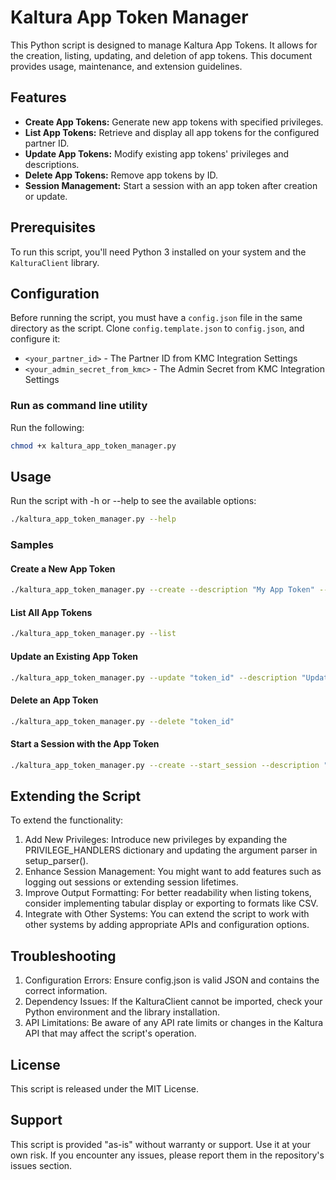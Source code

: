 # Kaltura App Token Manager

This Python script is designed to manage Kaltura App Tokens. It allows for the creation, listing, updating, and deletion of app tokens. This document provides usage, maintenance, and extension guidelines.

## Features

- **Create App Tokens:** Generate new app tokens with specified privileges.
- **List App Tokens:** Retrieve and display all app tokens for the configured partner ID.
- **Update App Tokens:** Modify existing app tokens' privileges and descriptions.
- **Delete App Tokens:** Remove app tokens by ID.
- **Session Management:** Start a session with an app token after creation or update.

## Prerequisites

To run this script, you'll need Python 3 installed on your system and the `KalturaClient` library.

## Configuration

Before running the script, you must have a `config.json` file in the same directory as the script. 
Clone `config.template.json` to `config.json`, and configure it:  

- `<your_partner_id>` - The Partner ID from KMC Integration Settings
- `<your_admin_secret_from_kmc>` - The Admin Secret from KMC Integration Settings

### Run as command line utility

Run the following:

```bash
chmod +x kaltura_app_token_manager.py
```

## Usage

Run the script with -h or --help to see the available options:

```bash
./kaltura_app_token_manager.py --help
```

### Samples 

#### Create a New App Token

```bash
./kaltura_app_token_manager.py --create --description "My App Token" --edit "*"
```

#### List All App Tokens

```bash
./kaltura_app_token_manager.py --list
```

#### Update an Existing App Token

```bash
./kaltura_app_token_manager.py --update "token_id" --description "Updated Description"
```

#### Delete an App Token

```bash
./kaltura_app_token_manager.py --delete "token_id"
```

#### Start a Session with the App Token

```bash
./kaltura_app_token_manager.py --create --start_session --description "Session Token" --sview "*"
```

## Extending the Script

To extend the functionality:

1. Add New Privileges: Introduce new privileges by expanding the PRIVILEGE_HANDLERS dictionary and updating the argument parser in setup_parser().
1. Enhance Session Management: You might want to add features such as logging out sessions or extending session lifetimes.
1. Improve Output Formatting: For better readability when listing tokens, consider implementing tabular display or exporting to formats like CSV.
1. Integrate with Other Systems: You can extend the script to work with other systems by adding appropriate APIs and configuration options.

## Troubleshooting

1. Configuration Errors: Ensure config.json is valid JSON and contains the correct information.
1. Dependency Issues: If the KalturaClient cannot be imported, check your Python environment and the library installation.
1. API Limitations: Be aware of any API rate limits or changes in the Kaltura API that may affect the script's operation.  

## License

This script is released under the MIT License.  

## Support

This script is provided "as-is" without warranty or support. Use it at your own risk. If you encounter any issues, please report them in the repository's issues section.
